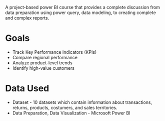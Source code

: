 A project-based power BI course that provides a complete discussion from data preparation using power query, data modeling, to creating complete and complex reports.

# Goals
- Track Key Performance Indicators (KPIs)
- Compare regional performance
- Analyze product-level trends
- Identify high-value customers

# Data Used
- Dataset - 10 datasets which contain information about       transactions, returns, products, costumers, and sales territories.
- Data Preparation, Data Visualization - Microsoft Power BI